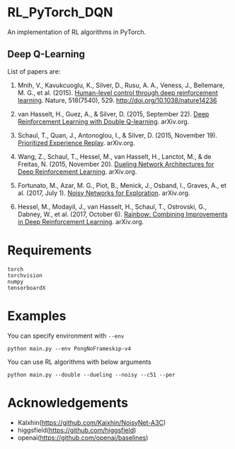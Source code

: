 # RL_PyTorch_DQN

An implementation of RL algorithms in PyTorch.

## Deep Q-Learning

List of papers are:

1. Mnih, V., Kavukcuoglu, K., Silver, D., Rusu, A. A., Veness, J., Bellemare, M. G., et al. (2015). [Human-level control through deep reinforcement learning](https://www.nature.com/articles/nature14236). Nature, 518(7540), 529. http://doi.org/10.1038/nature14236

2. van Hasselt, H., Guez, A., & Silver, D. (2015, September 22). [Deep Reinforcement Learning with Double Q-learning](https://arxiv.org/abs/1509.06461). arXiv.org.

3. Schaul, T., Quan, J., Antonoglou, I., & Silver, D. (2015, November 19). [Prioritized Experience Replay](https://arxiv.org/abs/1511.05952). arXiv.org.

4. Wang, Z., Schaul, T., Hessel, M., van Hasselt, H., Lanctot, M., & de Freitas, N. (2015, November 20). [Dueling Network Architectures for Deep Reinforcement Learning](https://arxiv.org/abs/1511.06581). arXiv.org.

5. Fortunato, M., Azar, M. G., Piot, B., Menick, J., Osband, I., Graves, A., et al. (2017, July 1). [Noisy Networks for Exploration](https://arxiv.org/abs/1706.10295). arXiv.org.

6. Hessel, M., Modayil, J., van Hasselt, H., Schaul, T., Ostrovski, G., Dabney, W., et al. (2017, October 6). [Rainbow: Combining Improvements in Deep Reinforcement Learning](https://arxiv.org/abs/1710.02298). arXiv.org.

# Requirements
```
torch
torchvision
numpy
tensorboardX
```

# Examples

You can specify environment with `--env`
```
python main.py --env PongNoFrameskip-v4
```

You can use RL algorithms with below arguments
```
python main.py --double --dueling --noisy --c51 --per
```

# Acknowledgements
- Kalxhin(https://github.com/Kaixhin/NoisyNet-A3C)
- higgsfield(https://github.com/higgsfield)
- openai(https://github.com/openai/baselines)
